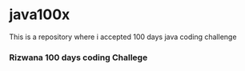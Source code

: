# java100x
This is a repository where i accepted 100 days java coding challenge 

### Rizwana 100 days coding Challege

